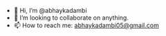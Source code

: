 - 👋 Hi, I’m @abhaykadambi
- 💞️ I’m looking to collaborate on anything.
- 📫 How to reach me: abhaykadambi05@gmail.com

<!---
abhaykadambi/abhaykadambi is a ✨ special ✨ repository because its `README.md` (this file) appears on your GitHub profile.
You can click the Preview link to take a look at your changes.
--->
